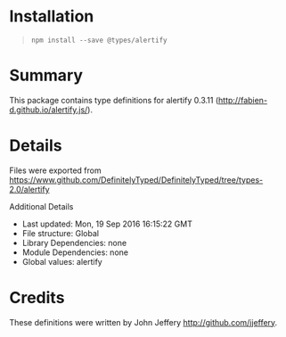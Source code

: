 # Installation
> `npm install --save @types/alertify`

# Summary
This package contains type definitions for alertify 0.3.11 (http://fabien-d.github.io/alertify.js/).

# Details
Files were exported from https://www.github.com/DefinitelyTyped/DefinitelyTyped/tree/types-2.0/alertify

Additional Details
 * Last updated: Mon, 19 Sep 2016 16:15:22 GMT
 * File structure: Global
 * Library Dependencies: none
 * Module Dependencies: none
 * Global values: alertify

# Credits
These definitions were written by John Jeffery <http://github.com/jjeffery>.
